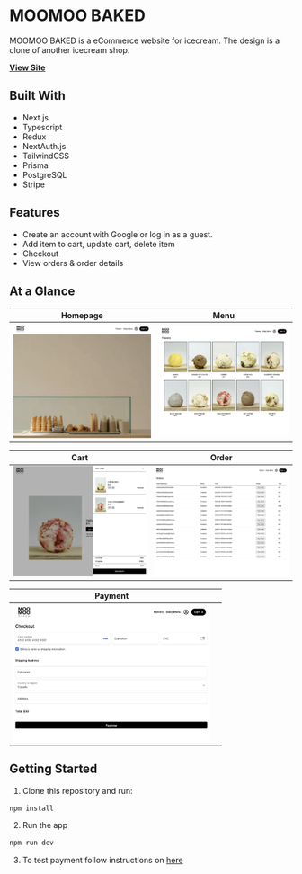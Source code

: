 # MOOMOO BAKED

MOOMOO BAKED is a eCommerce website for icecream. The design is a clone of another icecream shop.

**[View Site](https://moomoobaked.vercel.app)**

## Built With

- Next.js
- Typescript
- Redux
- NextAuth.js
- TailwindCSS
- Prisma
- PostgreSQL
- Stripe

## Features

- Create an account with Google or log in as a guest.
- Add item to cart, update cart, delete item
- Checkout
- View orders & order details

## At a Glance

|                     Homepage                     |                       Menu                       |
| :----------------------------------------------: | :----------------------------------------------: |
| <img src="/public/images/moo-1.png" width="350"> | <img src="/public/images/moo-2.png" width="350"> |

|                       Cart                       |                      Order                       |
| :----------------------------------------------: | :----------------------------------------------: |
| <img src="/public/images/moo-4.png" width="350"> | <img src="/public/images/moo-5.png" width="350"> |

|                     Payment                      |     |
| :----------------------------------------------: | :-: |
| <img src="/public/images/moo-6.png" width="350"> |     |

## Getting Started

1. Clone this repository and run:

```bash
npm install
```

2. Run the app

```bash
npm run dev
```

3. To test payment follow instructions on [here](https://stripe.com/docs/testing)
